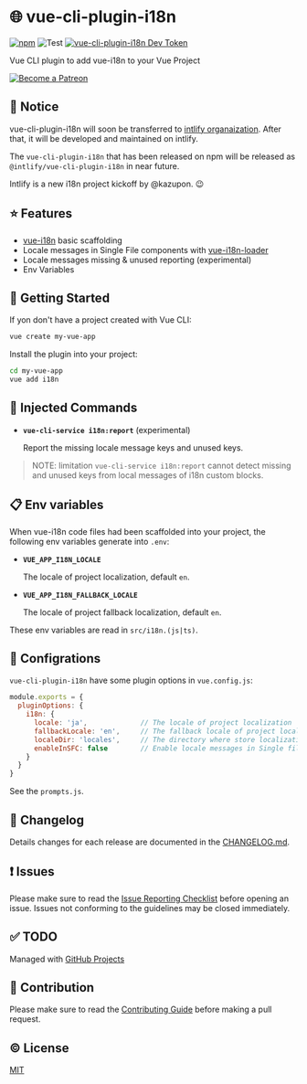 # :globe_with_meridians: vue-cli-plugin-i18n

[![npm](https://img.shields.io/npm/v/vue-cli-plugin-i18n.svg)](https://www.npmjs.com/package/vue-cli-plugin-i18n)
![Test](https://github.com/kazupon/vue-cli-plugin-i18n/workflows/Test/badge.svg)
[![vue-cli-plugin-i18n Dev Token](https://badge.devtoken.rocks/vue-cli-plugin-i18n)](https://devtoken.rocks/package/vue-cli-plugin-i18n)

Vue CLI plugin to add vue-i18n to your Vue Project

<a href="https://www.patreon.com/kazupon" target="_blank">
  <img src="https://c5.patreon.com/external/logo/become_a_patron_button.png" alt="Become a Patreon">
</a>

## :loudspeaker: Notice
vue-cli-plugin-i18n will soon be transferred to [intlify organaization](https://github.com/intlify). After that, it will be developed and maintained on intlify.

The `vue-cli-plugin-i18n` that has been released on npm will be released as `@intlify/vue-cli-plugin-i18n` in near future.

Intlify is a new i18n project kickoff by @kazupon. 😉

## :star: Features
- [vue-i18n](https://github.com/kazupon/vue-i18n) basic scaffolding
- Locale messages in Single File components with [vue-i18n-loader](https://github.com/kazupon/vue-i18n-loader)
- Locale messages missing & unused reporting (experimental)
- Env Variables

## :rocket: Getting Started
If yon don't have a project created with Vue CLI:

```sh
vue create my-vue-app
```

Install the plugin into your project:

```sh
cd my-vue-app
vue add i18n
```

## :hammer: Injected Commands
- **`vue-cli-service i18n:report`** (experimental)

  Report the missing locale message keys and unused keys.

> NOTE: limitation
> `vue-cli-service i18n:report` cannot detect missing and unused keys from local messages of i18n custom blocks.

## :clipboard: Env variables
When vue-i18n code files had been scaffolded into your project, the following env variables generate into `.env`:

- **`VUE_APP_I18N_LOCALE`**

  The locale of project localization, default `en`.

- **`VUE_APP_I18N_FALLBACK_LOCALE`**

  The locale of project fallback localization, default `en`.

These env variables are read in `src/i18n.(js|ts)`.

## :wrench: Configrations

`vue-cli-plugin-i18n` have some plugin options in `vue.config.js`:

```js
module.exports = {
  pluginOptions: {
    i18n: {
      locale: 'ja',             // The locale of project localization
      fallbackLocale: 'en',     // The fallback locale of project localization
      localeDir: 'locales',     // The directory where store localization messages of project
      enableInSFC: false        // Enable locale messages in Single file components
    }
  }
}
```

See the `prompts.js`.

## :scroll: Changelog
Details changes for each release are documented in the [CHANGELOG.md](https://github.com/kazupon/vue-cli-plugin-i18n/blob/dev/CHANGELOG.md).


## :exclamation: Issues
Please make sure to read the [Issue Reporting Checklist](https://github.com/kazupon/vue-cli-plugin-i18n/blob/dev/.github/CONTRIBUTING.md#issue-reporting-guidelines) before opening an issue. Issues not conforming to the guidelines may be closed immediately.


## :white_check_mark: TODO
Managed with [GitHub Projects](https://github.com/kazupon/vue-cli-plugin-i18n/projects/1)

## :muscle: Contribution
Please make sure to read the [Contributing Guide](https://github.com/kazupon/vue-cli-plugin-i18n/blob/dev/.github/CONTRIBUTING.md) before making a pull request.


## :copyright: License

[MIT](http://opensource.org/licenses/MIT)

